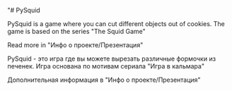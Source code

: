 "# PySquid


PySquid is a game where you can cut different objects out of cookies.
The game is based on the series "The Squid Game"

Read more in "Инфо о проекте/Презентация"


PySquid - это игра где вы можете вырезать различные формочки из печенек.
Игра основана по мотивам сериала "Игра в кальмара"

Дополнительная информация в "Инфо о проекте/Презентация"

